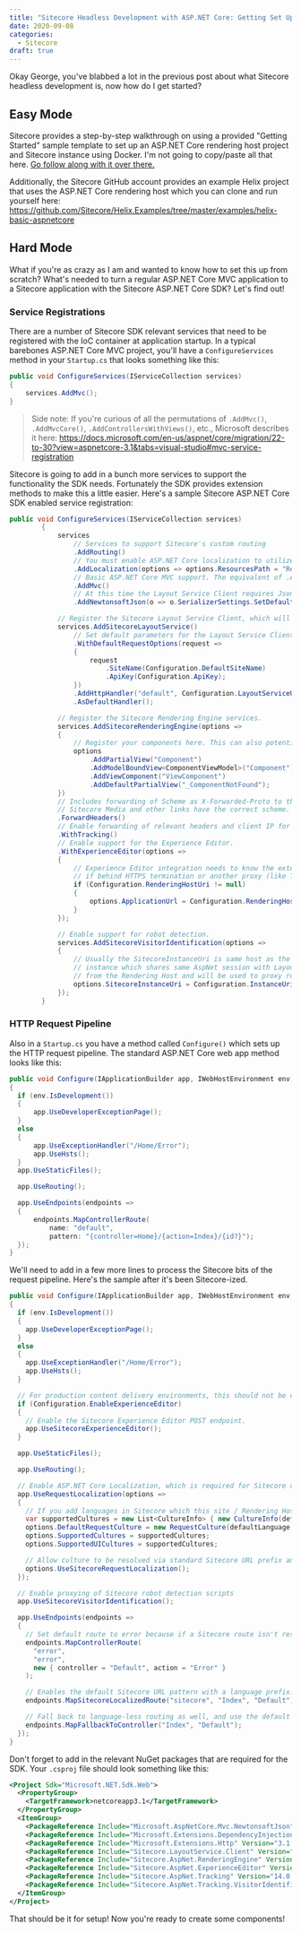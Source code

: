 ```yaml
---
title: "Sitecore Headless Development with ASP.NET Core: Getting Set Up"
date: 2020-09-08
categories:
  - Sitecore
draft: true
---
```


Okay George, you've blabbed a lot in the previous post about what Sitecore headless development is, now how do I get started?

## Easy Mode

Sitecore provides a step-by-step walkthrough on using a provided "Getting Started" sample template to set up an ASP.NET Core rendering host project and Sitecore instance using Docker. I'm not going to copy/paste all that here. [Go follow along with it over there.](https://doc.sitecore.com/developers/100/developer-tools/en/walkthrough--using-the-getting-started-template.html)

Additionally, the Sitecore GitHub account provides an example Helix project that uses the ASP.NET Core rendering host which you can clone and run yourself here: https://github.com/Sitecore/Helix.Examples/tree/master/examples/helix-basic-aspnetcore

## Hard Mode

What if you're as crazy as I am and wanted to know how to set this up from scratch? What's needed to turn a regular ASP.NET Core MVC application to a Sitecore application with the Sitecore ASP.NET Core SDK? Let's find out!

### Service Registrations

There are a number of Sitecore SDK relevant services that need to be registered with the IoC container at application startup. In a typical barebones ASP.NET Core MVC project, you'll have a `ConfigureServices` method in your `Startup.cs` that looks something like this:

```csharp
public void ConfigureServices(IServiceCollection services)
{
    services.AddMvc();
}
```

> Side note: If you're curious of all the permutations of `.AddMvc()`, `.AddMvcCore()`, `.AddControllersWithViews()`, etc., Microsoft describes it here: https://docs.microsoft.com/en-us/aspnet/core/migration/22-to-30?view=aspnetcore-3.1&tabs=visual-studio#mvc-service-registration

Sitecore is going to add in a bunch more services to support the functionality the SDK needs. Fortunately the SDK provides extension methods to make this a little easier. Here's a sample Sitecore ASP.NET Core SDK enabled service registration:

```csharp
public void ConfigureServices(IServiceCollection services)
		{
			services
				// Services to support Sitecore's custom routing
				.AddRouting()
				// You must enable ASP.NET Core localization to utilize localized Sitecore content.
				.AddLocalization(options => options.ResourcesPath = "Resources")
				// Basic ASP.NET Core MVC support. The equivalent of .AddControllerWithViews() + .AddRazorPages()
				.AddMvc()
				// At this time the Layout Service Client requires Json.NET due to limitations in System.Text.Json.
				.AddNewtonsoftJson(o => o.SerializerSettings.SetDefaults());

			// Register the Sitecore Layout Service Client, which will be invoked by the Sitecore Rendering Engine.
			services.AddSitecoreLayoutService()
				// Set default parameters for the Layout Service Client from our bound configuration object.
				.WithDefaultRequestOptions(request =>
				{
					request
						.SiteName(Configuration.DefaultSiteName)
						.ApiKey(Configuration.ApiKey);
				})
				.AddHttpHandler("default", Configuration.LayoutServiceUri)
				.AsDefaultHandler();

			// Register the Sitecore Rendering Engine services.
			services.AddSitecoreRenderingEngine(options =>
			{
				// Register your components here. This can also potentially be handled with custom extension methods for grouping or reflection.
				options
					.AddPartialView("Component")
					.AddModelBoundView<ComponentViewModel>("Component")
					.AddViewComponent("ViewComponent")
					.AddDefaultPartialView("_ComponentNotFound");
			})
			// Includes forwarding of Scheme as X-Forwarded-Proto to the Layout Service, so that
			// Sitecore Media and other links have the correct scheme.
			.ForwardHeaders()
			// Enable forwarding of relevant headers and client IP for Sitecore Tracking and Personalization.
			.WithTracking()
			// Enable support for the Experience Editor.
			.WithExperienceEditor(options =>
			{
				// Experience Editor integration needs to know the external URL of your rendering host,
				// if behind HTTPS termination or another proxy (like Traefik).
				if (Configuration.RenderingHostUri != null)
				{
					options.ApplicationUrl = Configuration.RenderingHostUri;
				}
			});

			// Enable support for robot detection.
			services.AddSitecoreVisitorIdentification(options =>
			{
				// Usually the SitecoreInstanceUri is same host as the Layout Service, but it can be any Sitecore CD/CM
				// instance which shares same AspNet session with Layout Service. This address should be accessible
				// from the Rendering Host and will be used to proxy robot detection scripts.
				options.SitecoreInstanceUri = Configuration.InstanceUri;
			});
		}
```

### HTTP Request Pipeline

Also in a `Startup.cs` you have a method called `Configure()` which sets up the HTTP request pipeline. The standard ASP.NET Core web app method looks like this:

```csharp
public void Configure(IApplicationBuilder app, IWebHostEnvironment env)
{
  if (env.IsDevelopment())
  {
      app.UseDeveloperExceptionPage();
  }
  else
  {
      app.UseExceptionHandler("/Home/Error");
      app.UseHsts();
  }
  app.UseStaticFiles();

  app.UseRouting();

  app.UseEndpoints(endpoints =>
  {
      endpoints.MapControllerRoute(
          name: "default",
          pattern: "{controller=Home}/{action=Index}/{id?}");
  });
}
```

We'll need to add in a few more lines to process the Sitecore bits of the request pipeline. Here's the sample after it's been Sitecore-ized.

```csharp
public void Configure(IApplicationBuilder app, IWebHostEnvironment env, ILogger<Startup> logger)
{
  if (env.IsDevelopment())
  {
    app.UseDeveloperExceptionPage();
  }
  else
  {
    app.UseExceptionHandler("/Home/Error");
    app.UseHsts();
  }

  // For production content delivery environments, this should not be enabled.
  if (Configuration.EnableExperienceEditor)
  {
    // Enable the Sitecore Experience Editor POST endpoint.
    app.UseSitecoreExperienceEditor();
  }

  app.UseStaticFiles();

  app.UseRouting();

  // Enable ASP.NET Core Localization, which is required for Sitecore content localization.
  app.UseRequestLocalization(options =>
  {
    // If you add languages in Sitecore which this site / Rendering Host should support, add them here.
    var supportedCultures = new List<CultureInfo> { new CultureInfo(defaultLanguage) };
    options.DefaultRequestCulture = new RequestCulture(defaultLanguage, defaultLanguage);
    options.SupportedCultures = supportedCultures;
    options.SupportedUICultures = supportedCultures;

    // Allow culture to be resolved via standard Sitecore URL prefix and query string (sc_lang).
    options.UseSitecoreRequestLocalization();
  });

  // Enable proxying of Sitecore robot detection scripts
  app.UseSitecoreVisitorIdentification();

  app.UseEndpoints(endpoints =>
  {
    // Set default route to error because if a Sitecore route isn't resolved with data, it should display an error page.
    endpoints.MapControllerRoute(
      "error",
      "error",
      new { controller = "Default", action = "Error" }
    );

    // Enables the default Sitecore URL pattern with a language prefix.
    endpoints.MapSitecoreLocalizedRoute("sitecore", "Index", "Default");

    // Fall back to language-less routing as well, and use the default culture (en).
    endpoints.MapFallbackToController("Index", "Default");
  });
}
```

Don't forget to add in the relevant NuGet packages that are required for the SDK. Your `.csproj` file should look something like this:

```xml
<Project Sdk="Microsoft.NET.Sdk.Web">
  <PropertyGroup>
    <TargetFramework>netcoreapp3.1</TargetFramework>
  </PropertyGroup>
  <ItemGroup>
    <PackageReference Include="Microsoft.AspNetCore.Mvc.NewtonsoftJson" Version="3.1.7" />
    <PackageReference Include="Microsoft.Extensions.DependencyInjection.Abstractions" Version="3.1.7" />
    <PackageReference Include="Microsoft.Extensions.Http" Version="3.1.7" />
    <PackageReference Include="Sitecore.LayoutService.Client" Version="14.0.1" />
    <PackageReference Include="Sitecore.AspNet.RenderingEngine" Version="14.0.1" />
    <PackageReference Include="Sitecore.AspNet.ExperienceEditor" Version="14.0.1" />
    <PackageReference Include="Sitecore.AspNet.Tracking" Version="14.0.1" />
    <PackageReference Include="Sitecore.AspNet.Tracking.VisitorIdentification" Version="14.0.1" />
  </ItemGroup>
</Project>
```

That should be it for setup! Now you're ready to create some components!
